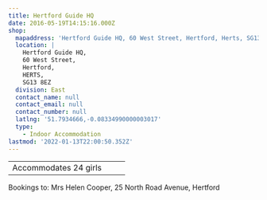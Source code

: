 ```yaml
---
title: Hertford Guide HQ
date: 2016-05-19T14:15:16.000Z
shop:
  mapaddress: 'Hertford Guide HQ, 60 West Street, Hertford, Herts, SG13 8EZ'
  location: |
    Hertford Guide HQ, 
    60 West Street, 
    Hertford, 
    HERTS, 
    SG13 8EZ
  division: East
  contact_name: null
  contact_email: null
  contact_number: null
  latlng: '51.7934666,-0.08334990000003017'
  type:
    - Indoor Accommodation
lastmod: '2022-01-13T22:00:50.352Z'
---
```

<table width="219">
<tbody>
<tr>
<td width="219">Accommodates 24 girls</td>
</tr>
</tbody>
</table>
<p>Bookings to: Mrs Helen Cooper, 25 North Road Avenue, Hertford</p>
<p>&nbsp;</p>
